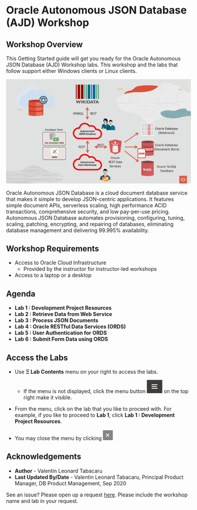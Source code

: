 # Oracle Autonomous JSON Database (AJD) Workshop

## Workshop Overview

This Getting Started guide will get you ready for the Oracle Autonomous JSON Database (AJD) Workshop labs. This workshop and the labs that follow support either Windows clients or Linux clients.

![](./images/AJD-WS.jpg "")

Oracle Autonomous JSON Database is a cloud document database service that makes it simple to develop JSON-centric applications. It features simple document APIs, serverless scaling, high performance ACID transactions, comprehensive security, and low pay-per-use pricing. Autonomous JSON Database automates provisioning, configuring, tuning, scaling, patching, encrypting, and repairing of databases, eliminating database management and delivering 99.995% availability.

## Workshop Requirements

* Access to Oracle Cloud Infrastructure
    * Provided by the instructor for instructor-led workshops
* Access to a laptop or a desktop

## Agenda

- **Lab 1 : Development Project Resources**
- **Lab 2 : Retrieve Data from Web Service**
- **Lab 3 : Process JSON Documents**
- **Lab 4 : Oracle RESTful Data Services (ORDS)**
- **Lab 5 : User Authentication for ORDS**
- **Lab 6 : Submit Form Data using ORDS**

## Access the Labs

- Use **Ξ Lab Contents** menu on your right to access the labs.
    - If the menu is not displayed, click the menu button ![](./images/menu-button.png) on the top right  make it visible.

- From the menu, click on the lab that you like to proceed with. For example, if you like to proceed to **Lab 1**, click **Lab 1 : Development Project Resources**.

- You may close the menu by clicking ![](./images/menu-close.png "")

## Acknowledgements

- **Author** - Valentin Leonard Tabacaru
- **Last Updated By/Date** - Valentin Leonard Tabacaru, Principal Product Manager, DB Product Management, Sep 2020

See an issue? Please open up a request [here](https://github.com/oracle/learning-library/issues). Please include the workshop name and lab in your request.
